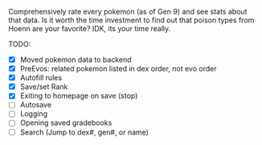 Comprehensively rate every pokemon (as of Gen 9) and see stats about that data.
Is it worth the time investment to find out that poison types from Hoenn are your favorite? IDK, its your time really.

TODO:
- [x] Moved pokemon data to backend
- [x] PreEvos: related pokemon listed in dex order, not evo order
- [x] Autofill rules
- [x] Save/set Rank 
- [x] Exiting to homepage on save (stop)
- [ ] Autosave
- [ ] Logging
- [ ] Opening saved gradebooks
- [ ] Search (Jump to dex#, gen#, or name)